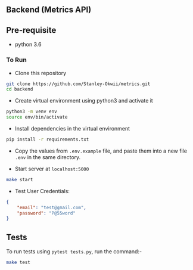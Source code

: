 ## Backend (Metrics API)

## Pre-requisite
- python 3.6

### To Run

- Clone this repository
```bash
git clone https://github.com/Stanley-Okwii/metrics.git
cd backend
```
- Create virtual environment using python3 and activate it

```bash
python3 -m venv env
source env/bin/activate
```

- Install dependencies in the virtual environment

```bash
pip install -r requirements.txt
```

- Copy the values from `.env.example` file, and paste them into a new file `.env` in the same directory.

- Start server at `localhost:5000`

```bash
make start
```

- Test User Credentials:
```json
{
    "email": "test@gmail.com",
    "password": "P@55word"
}
```


## Tests

To run tests using `pytest tests.py`, run the command:-

```bash
make test
```
